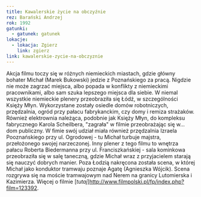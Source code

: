 ```yaml
---
title: Kawalerskie życie na obczyźnie
rez: Barański Andrzej
rok: 1992
gatunki: 
  - gatunek: gatunek
lokacje:
  - lokacja: Zgierz
    link: zgierz
link: kawalerskie-zycie-na-obczyznie
---
```

Akcja filmu toczy się w różnych niemieckich miastach, gdzie główny bohater Michał (Marek Bukowski) jedzie z Poznańskiego za pracą. Nigdzie nie może zagrzać miejsca, albo popada w konflikty z niemieckimi pracownikami, albo sam szuka lepszego miejsca dla siebie. 
W niemal wszystkie niemieckie plenery przeobraziła się Łódź, w szczególności Księży Młyn. Wykorzystane zostały osiedle domów robotniczych, przędzalnia, ogród przy pałacu fabrykanckim, czy domy i remiza strażaków. Również elektrownia należąca, podobnie jak Księży Młyn, do kompleksu fabrycznego Karola Scheilbera, "zagrała" w filmie przeobrażając się w... dom publiczny. W fimie swój udział miała również przędzalnia Izraela Pooznańskiego przy ul. Ogrodowej - tu Michał turbuje majstra, przełożonego swojej narzeczonej. Inny plener z tego filmu to wnętrza pałacu Roberta Biedermanna przy ul. Franciszkańskiej - sala kominkowa przeobraziła się w salę taneczną, gdzie Michał wraz z przyjacielem starają się nauczyć dobrych manier.
Poza Łodzią nakręcona została scena, w której Michał jako konduktor tramwaju poznaje Agatę (Agnieszka Wójcik). Scena rozgrywa się na moście tramwajowym nad Nerem na granicy Lutomierska i Kazimierza.
Więcej o filmie [*tutaj*]http://www.filmpolski.pl/fp/index.php?film=123392.
